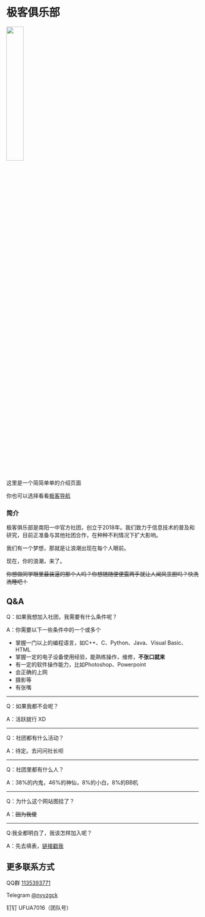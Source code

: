 # 极客俱乐部
<img src="https://github.com/GeekClub-N/GCON.github.io/blob/master/%E6%9E%81%E5%AE%A2logo.png" width="30%">

这里是一个简简单单的介绍页面

你也可以选择看看[极客导航](https://www.open356.com/)

### 简介

极客俱乐部是南阳一中官方社团，创立于2018年。我们致力于信息技术的普及和研究，目前正准备与其他社团合作，在种种不利情况下扩大影响。

我们有一个梦想，那就是让浪潮出现在每个人眼前。

现在，你的浪潮，来了。

<s>你想做同学眼里最装逼的那个人吗？你想随随便便露两手就让人闻风丧胆吗？快洗洗睡吧！</s>

## Q&A

Q：如果我想加入社团，我需要有什么条件呢？

A：你需要以下一些条件中的一个或多个
- 掌握一门以上的编程语言，如C++、C、Python、Java、Visual Basic、HTML
- 掌握一定的电子设备使用经验，能熟练操作，维修，**不张口就来**
- 有一定的软件操作能力，比如Photoshop、Powerpoint
- 会正确的上网
- 摄影等
- 有张嘴

---
Q：如果我都不会呢？

A：活跃就行 XD

---
Q：社团都有什么活动？

A：待定。去问问社长呗

---
Q：社团里都有什么人？

A：38%的内鬼，46%的神仙，8%的小白，8%的BB机

---
Q：为什么这个网站图挂了？

A：<s>因为我傻</s>

---
Q:我全都明白了，我该怎样加入呢？

A：先去填表，[链接戳我](https://www.wjx.top/m/84413214.aspx)




## 更多联系方式
QQ群 [1135393771](https://qm.qq.com/cgi-bin/qm/qr?k=6UWi6vT6RixnuIsB_B5Uzoz5ItNsxWte&authKey=3QNzxGAQUMFhVQNff2U6wUQ9uwLpalgadqPJk/TQTy83yMLPBM6TC2FGasNVdyl0&noverify=0)

Telegram [@nyyzgck](https://t.me/nyyzgck)

钉钉 UFUA7016（团队号）

<!--恭喜你发现我啦，欢迎给我发邮件 guoxiang0318@gmail.com -->
